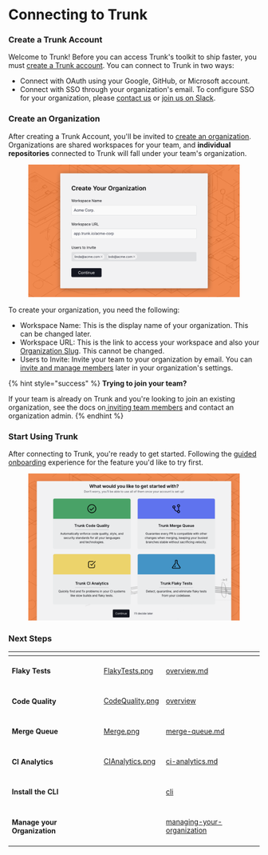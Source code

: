 # Connecting to Trunk

### Create a Trunk Account

Welcome to Trunk! Before you can access Trunk's toolkit to ship faster, you must [create a Trunk account](https://app.trunk.io/signup). You can connect to Trunk in two ways:

* Connect with OAuth using your Google, GitHub, or Microsoft account.
* Connect with SSO through your organization's email. To configure SSO for your organization, please [contact us](mailto:support@trunk.io) or [join us on Slack](https://slack.trunk.io/).

### Create an Organization

After creating a Trunk Account, you'll be invited to [create an organization](https://app.trunk.io/onboarding). Organizations are shared workspaces for your team, and **individual repositories** connected to Trunk will fall under your team's organization.

<figure><picture><source srcset="../.gitbook/assets/onboarding-create-org-dark.png" media="(prefers-color-scheme: dark)"><img src="../.gitbook/assets/onboarding-create-org-light.png" alt=""></picture><figcaption></figcaption></figure>

To create your organization, you need the following:

* Workspace Name: This is the display name of your organization. This can be changed later.
* Workspace URL: This is the link to access your workspace and also your [Organization Slug](managing-your-organization/#slug). This cannot be changed.
* Users to Invite: Invite your team to your organization by email. You can[ invite and manage members](managing-your-organization/#inviting-team-members) later in your organization's settings.

{% hint style="success" %}
**Trying to join your team?**

If your team is already on Trunk and you're looking to join an existing organization, see the docs on[ inviting team members](managing-your-organization/#inviting-team-members) and contact an organization admin.&#x20;
{% endhint %}

### Start Using Trunk

After connecting to Trunk, you're ready to get started. Following the [guided onboarding](https://app.trunk.io/onboarding) experience for the feature you'd like to try first.

<figure><picture><source srcset="../.gitbook/assets/onboarding-pick-product-dark.png" media="(prefers-color-scheme: dark)"><img src="../.gitbook/assets/onboarding-pick-product-light.png" alt=""></picture><figcaption></figcaption></figure>

### Next Steps

<table data-card-size="large" data-view="cards"><thead><tr><th></th><th data-hidden data-card-cover data-type="files"></th><th data-hidden data-card-target data-type="content-ref"></th></tr></thead><tbody><tr><td><h4>Flaky Tests</h4></td><td><a href="../.gitbook/assets/FlakyTests.png">FlakyTests.png</a></td><td><a href="../flaky-tests/overview.md">overview.md</a></td></tr><tr><td><h4>Code Quality</h4></td><td><a href="../.gitbook/assets/CodeQuality.png">CodeQuality.png</a></td><td><a href="../code-quality/overview/">overview</a></td></tr><tr><td><h4>Merge Queue</h4></td><td><a href="../.gitbook/assets/Merge.png">Merge.png</a></td><td><a href="../merge-queue/merge-queue.md">merge-queue.md</a></td></tr><tr><td><h4>CI Analytics</h4></td><td><a href="../.gitbook/assets/CIAnalytics.png">CIAnalytics.png</a></td><td><a href="../ci-analytics/ci-analytics.md">ci-analytics.md</a></td></tr><tr><td><h4>Install the CLI</h4></td><td></td><td><a href="../references/cli/">cli</a></td></tr><tr><td><h4>Manage your Organization</h4></td><td></td><td><a href="managing-your-organization/">managing-your-organization</a></td></tr></tbody></table>

